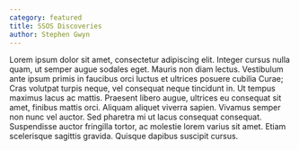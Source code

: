 ```yaml
---
category: featured
title: SSOS Discoveries
author: Stephen Gwyn
---
```


Lorem ipsum dolor sit amet, consectetur adipiscing elit. Integer cursus nulla
quam, ut semper augue sodales eget. Mauris non diam lectus. Vestibulum ante
ipsum primis in faucibus orci luctus et ultrices posuere cubilia Curae; Cras
volutpat turpis neque, vel consequat neque tincidunt in. Ut tempus maximus
lacus ac mattis. Praesent libero augue, ultrices eu consequat sit amet,
finibus mattis orci. Aliquam aliquet viverra sapien. Vivamus semper non nunc
vel auctor. Sed pharetra mi ut lacus consequat consequat. Suspendisse auctor
fringilla tortor, ac molestie lorem varius sit amet. Etiam scelerisque
sagittis gravida. Quisque dapibus suscipit cursus.